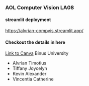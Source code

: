 ### AOL Computer Vision LA08
#### streamlit deployment
https://alvrian-compvis.streamlit.app/
#### Checkout the details in here
[Link to Canva](https://www.canva.com/design/DAGW5wF8mH0/YOoox5zqUsYZgjjTqZWfDQ/edit?utm_content=DAGW5wF8mH0&utm_campaign=designshare&utm_medium=link2&utm_source=sharebutton_)
Binus University
- Alvrian Timotius
- Tiffany Joycelyn
- Kevin Alexander
- Vincentia Catherine
